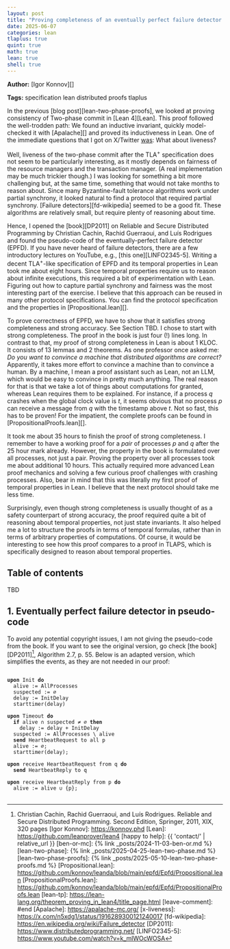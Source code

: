 ```yaml
---
layout: post
title: "Proving completeness of an eventually perfect failure detector in Lean4"
date: 2025-06-07
categories: lean
tlaplus: true
quint: true
math: true
lean: true
shell: true
---
```


**Author:** [Igor Konnov][]

**Tags:** specification lean distributed proofs tlaplus

In the previous [blog post][lean-two-phase-proofs], we looked at proving
consistency of Two-phase commit in [Lean 4][Lean]. This proof followed the
well-trodden path: We found an inductive invariant, quickly model-checked it
with [Apalache][] and proved its inductiveness in Lean. One of the immediate
questions that I got on X/Twitter [was](x-liveness): What about liveness?

Well, liveness of the two-phase commit after the TLA<sup>+</sup> specification
does not seem to be particularly interesting, as it mostly depends on fairness
of the resource managers and the transaction manager. (A real implementation may
be much trickier though.) I was looking for something a bit more challenging
but, at the same time, something that would not take months to reason about.
Since many Byzantine-fault tolerance algorithms work under partial synchrony, it
looked natural to find a protocol that required partial synchrony. [Failure
detectors][fd-wikipedia] seemed to be a good fit. These algorithms are
relatively small, but require plenty of reasoning about time.

Hence, I opened the [book][DP2011] on Reliable and Secure Distributed
Programming by Christian Cachin, Rachid Guerraoui, and Luís Rodrigues and found
the pseudo-code of the eventually-perfect failure detector (EPFD). If you have
never heard of failure detectors, there are a few introductory lectures on
YouTube, e.g., [this one][LINFO2345-5]. Writing a decent TLA<sup>+</sup>-like
specification of EPFD and its temporal properties in Lean took me about eight
hours. Since temporal properties require us to reason about infinite executions,
this required a bit of experimentation with Lean.  Figuring out how to capture
partial synchrony and fairness was the most interesting part of the exercise. I
believe that this approach can be reused in many other protocol specifications.
You can find the protocol specification and the properties in
[Propositional.lean][].

To prove correctness of EPFD, we have to show that it satisfies strong
completeness and strong accuracy. See Section TBD. I chose to start with strong
completeness. The proof in the book is just four (!) lines long. In contrast to
that, my proof of strong completeness in Lean is about 1 KLOC. It consists of 13
lemmas and 2 theorems. As one professor once asked me: *Do you want to convince
a machine that distributed algorithms are correct?* Apparently, it takes more
effort to convince a machine than to convince a human. By a machine, I mean a
proof assistant such as Lean, not an LLM, which would be easy to convince in
pretty much anything. The real reason for that is that we take a lot of things
about computations for granted, whereas Lean requires them to be explained. For
instance, if a process $q$ crashes when the global clock value is $t$, it seems
obvious that no process $p$ can receive a message from $q$ with the timestamp
above $t$. Not so fast, this has to be proven! For the impatient, the complete
proofs can be found in [PropositionalProofs.lean][].

It took me about 35 hours to finish the proof of strong completeness.  I
remember to have a working proof for a *pair* of processes $p$ and $q$ after the
25 hour mark already. However, the property in the book is formulated over all
processes, not just a pair. Proving the property over all processes took me
about additional 10 hours. This actually required more advanced Lean proof
mechanics and solving a few curious proof challenges with crashing processes.
Also, bear in mind that this was literally my first proof of temporal properties
in Lean. I believe that the next protocol should take me less time.

Surprisingly, even though strong completeness is usually thought of as a safety
counterpart of strong accuracy, the proof required quite a bit of reasoning
about temporal properties, not just state invariants. It also helped me a lot to
structure the proofs in terms of temporal formulas, rather than in terms of
arbitrary properties of computations. Of course, it would be interesting to see
how this proof compares to a proof in TLAPS, which is specifically designed to
reason about temporal properties.

## Table of contents

TBD

## 1. Eventually perfect failure detector in pseudo-code

To avoid any potential copyright issues, I am not giving the pseudo-code from
the book. If you want to see the original version, go check [the
book][DP2011][^1], Algorithm 2.7, p. 55. Below is an adapted version, which
simplifies the events, as they are not needed in our proof:

<pre>
<code class="nohighlight">
<strong>upon</strong> Init <strong>do</strong>
  alive := AllProcesses
  suspected := ∅
  delay := InitDelay
  starttimer(delay)

<strong>upon</strong> Timeout <strong>do</strong>
  <strong>if</strong> alive ∩ suspected ≠ ∅ <strong>then</strong>
    delay := delay + InitDelay
  suspected := AllProcesses \ alive
  <strong>send</strong> HeartbeatRequest to all p
  alive := ∅;
  starttimer(delay);

<strong>upon</strong> receive HeartbeatRequest from q <strong>do</strong>
  <strong>send</strong> HeartbeatReply to q

<strong>upon</strong> receive HeartbeatReply from p <strong>do</strong>
  alive := alive ∪ {p};
</code>
</pre>



<a name="end"></a>

[^1]: Christian Cachin, Rachid Guerraoui, and Luís Rodrigues. Reliable and Secure Distributed Programming. Second Edition, Springer, 2011, XIX, 320 pages
[Igor Konnov]: https://konnov.phd
[Lean]: https://github.com/leanprover/lean4
[happy to help]: {{ 'contact/' | relative_url }}
[ben-or-mc]: {% link _posts/2024-11-03-ben-or.md %}
[lean-two-phase]: {% link _posts/2025-04-25-lean-two-phase.md %}
[lean-two-phase-proofs]: {% link _posts/2025-05-10-lean-two-phase-proofs.md %}
[Propositional.lean]: https://github.com/konnov/leanda/blob/main/epfd/Epfd/Propositional.lean
[PropositionalProofs.lean]: https://github.com/konnov/leanda/blob/main/epfd/Epfd/PropositionalProofs.lean
[lean-tp]: https://lean-lang.org/theorem_proving_in_lean4/title_page.html
[leave-comment]: #end
[Apalache]: https://apalache-mc.org/
[x-liveness]: https://x.com/n5xdg1/status/1916289300121240017
[fd-wikipedia]: https://en.wikipedia.org/wiki/Failure_detector
[DP2011]: https://www.distributedprogramming.net/
[LINFO2345-5]: https://www.youtube.com/watch?v=k_mlWOcWOSA